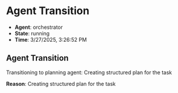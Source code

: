 # Agent Transition

- **Agent**: orchestrator
- **State**: running
- **Time**: 3/27/2025, 3:26:52 PM

## Agent Transition

Transitioning to planning agent: Creating structured plan for the task

**Reason**: Creating structured plan for the task

